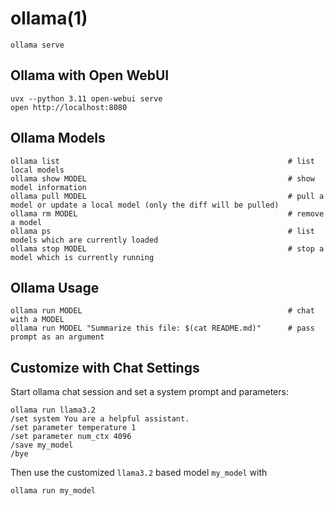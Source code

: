 # ollama(1)

    ollama serve

## Ollama with Open WebUI

    uvx --python 3.11 open-webui serve
    open http://localhost:8080

## Ollama Models

    ollama list                                                   # list local models
    ollama show MODEL                                             # show model information
    ollama pull MODEL                                             # pull a model or update a local model (only the diff will be pulled)
    ollama rm MODEL                                               # remove a model
    ollama ps                                                     # list models which are currently loaded
    ollama stop MODEL                                             # stop a model which is currently running

## Ollama Usage

    ollama run MODEL                                              # chat with a MODEL
    ollama run MODEL "Summarize this file: $(cat README.md)"      # pass prompt as an argument

## Customize with Chat Settings

  Start ollama chat session and set a system prompt and parameters:

    ollama run llama3.2
    /set system You are a helpful assistant.
    /set parameter temperature 1
    /set parameter num_ctx 4096
    /save my_model
    /bye

  Then use the customized `llama3.2` based model `my_model` with

    ollama run my_model


